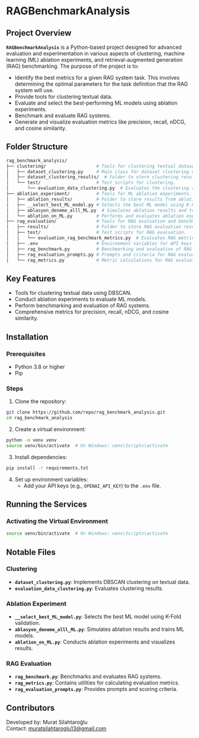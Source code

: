 # RAGBenchmarkAnalysis

## Project Overview

**`RAGBenchmarkAnalysis`** is a Python-based project designed for advanced evaluation and experimentation in various aspects of clustering, machine learning (ML) ablation experiments, and retrieval-augmented generation (RAG) benchmarking. The purpose of the project is to:

- Identify the best metrics for a given RAG system task. This involves determining the optimal parameters for the task definition that the RAG system will use.
- Provide tools for clustering textual data.
- Evaluate and select the best-performing ML models using ablation experiments.
- Benchmark and evaluate RAG systems.
- Generate and visualize evaluation metrics like precision, recall, nDCG, and cosine similarity.

## Folder Structure

```bash
rag_benchmark_analysis/
├── clustering/                   # Tools for clustering textual datasets.
│   ├── dataset_clustering.py     # Main class for dataset clustering using DBSCAN.
│   ├── dataset_clustering_results/  # Folder to store clustering results.
│   └── test/                     # Test scripts for clustering.
│       └── evaluation_data_clustering.py  # Evaluates the clustering results.
├── ablation_experiment/          # Tools for ML ablation experiments.
│   ├── ablation_results/         # Folder to store results from ablation experiments.
│   ├── __select_best_ML_model.py # Selects the best ML model using K-Fold validation.
│   ├── ablasyon_deneme_alll_ML.py  # Simulates ablation results and trains models.
│   └── ablation_on_ML.py         # Performs and evaluates ablation experiments.
├── rag_evaluation/               # Tools for RAG evaluation and benchmarking.
│   ├── results/                  # Folder to store RAG evaluation results.
│   ├── test/                     # Test scripts for RAG evaluation.
│   │   └── evaluation_rag_benchmark_metrics.py  # Evaluates RAG metrics.
│   ├── .env                      # Environment variables for API keys.
│   ├── rag_benchmark.py          # Benchmarking and evaluation of RAG systems.
│   ├── rag_evaluation_prompts.py # Prompts and criteria for RAG evaluations.
│   └── rag_metrics.py            # Metric calculations for RAG evaluations.
```

## Key Features
- Tools for clustering textual data using DBSCAN.
- Conduct ablation experiments to evaluate ML models.
- Perform benchmarking and evaluation of RAG systems.
- Comprehensive metrics for precision, recall, nDCG, and cosine similarity.

## Installation

### Prerequisites
- Python 3.8 or higher
- Pip

### Steps
1. Clone the repository:
```bash
git clone https://github.com/repo/rag_benchmark_analysis.git
cd rag_benchmark_analysis
```

2. Create a virtual environment:
```bash
python -m venv venv
source venv/bin/activate  # On Windows: venv\Scripts\activate
```

3. Install dependencies:
```bash
pip install -r requirements.txt
```

4. Set up environment variables:
   - Add your API keys (e.g., `OPENAI_API_KEY`) to the `.env` file.

## Running the Services

### Activating the Virtual Environment
```bash
source venv/bin/activate  # On Windows: venv\Scripts\activate
```

## Notable Files

### Clustering
- **`dataset_clustering.py`**: Implements DBSCAN clustering on textual data.
- **`evaluation_data_clustering.py`**: Evaluates clustering results.

### Ablation Experiment
- **`__select_best_ML_model.py`**: Selects the best ML model using K-Fold validation.
- **`ablasyon_deneme_alll_ML.py`**: Simulates ablation results and trains ML models.
- **`ablation_on_ML.py`**: Conducts ablation experiments and visualizes results.

### RAG Evaluation
- **`rag_benchmark.py`**: Benchmarks and evaluates RAG systems.
- **`rag_metrics.py`**: Contains utilities for calculating evaluation metrics.
- **`rag_evaluation_prompts.py`**: Provides prompts and scoring criteria.

## Contributors

Developed by: Murat Silahtaroğlu\
Contact: [muratsilahtaroglu13@gmail.com](mailto\:muratsilahtaroglu13@gmail.com)
